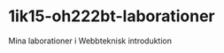 1ik15-oh222bt-laborationer
==========================

Mina laborationer i Webbteknisk introduktion
